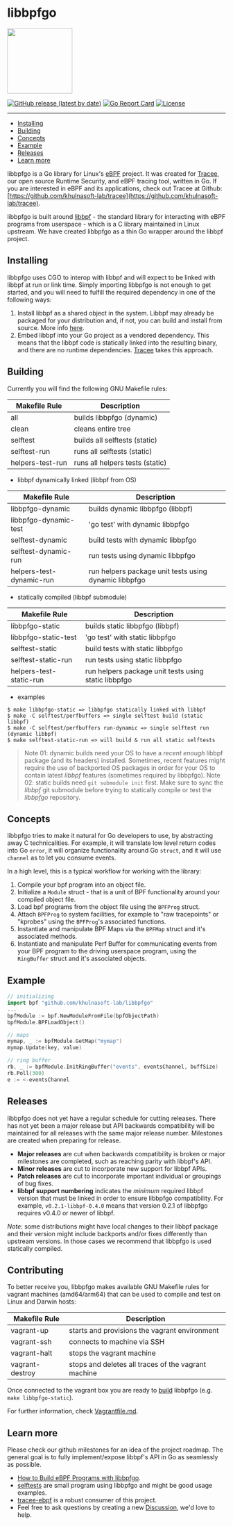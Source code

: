 # libbpfgo

<img src="docs/images/khulnasoft-tux.png" width="150" height="auto">

[![GitHub release (latest by date)](https://img.shields.io/github/v/release/khulnasoft-lab/libbpfgo)](https://github.com/khulnasoft-lab/libbpfgo/releases)
[![Go Report Card](https://goreportcard.com/badge/github.com/khulnasoft-lab/libbpfgo)](https://goreportcard.com/report/github.com/khulnasoft-lab/libbpfgo)
[![License](https://img.shields.io/github/license/khulnasoft-lab/libbpfgo)](https://github.com/khulnasoft-lab/libbpfgo/blob/main/LICENSE)

----

* [Installing](#installing)
* [Building](#building)
* [Concepts](#concepts)
* [Example](#example)
* [Releases](#releases)
* [Learn more](#learn-more)


libbpfgo is a Go library for Linux's [eBPF](https://ebpf.io/) project. It was created for [Tracee](https://github.com/khulnasoft-lab/tracee), our open source Runtime Security, and eBPF tracing tool, written in Go. If you are interested in eBPF and its applications, check out Tracee at Github: [https://github.com/khulnasoft-lab/tracee](https://github.com/khulnasoft-lab/tracee).

libbpfgo is built around [libbpf](https://github.com/libbpf/libbpf) - the standard library for interacting with eBPF programs from userspace - which is a C library maintained in Linux upstream. We have created libbpfgo as a thin Go wrapper around the libbpf project.

## Installing

libbpfgo uses CGO to interop with libbpf and will expect to be linked with libbpf at run or link time. Simply importing libbpfgo is not enough to get started, and you will need to fulfill the required dependency in one of the following ways:

1. Install libbpf as a shared object in the system. Libbpf may already be packaged for your distribution and, if not, you can build and install from source. More info [here](https://github.com/libbpf/libbpf).
1. Embed libbpf into your Go project as a vendored dependency. This means that the libbpf code is statically linked into the resulting binary, and there are no runtime dependencies.  [Tracee](https://github.com/khulnasoft-lab/tracee) takes this approach.

## Building

Currently you will find the following GNU Makefile rules:

| Makefile Rule            | Description                       |
|--------------------------|-----------------------------------|
| all                      | builds libbpfgo (dynamic)         |
| clean                    | cleans entire tree                |
| selftest                 | builds all selftests (static)     |
| selftest-run             | runs all selftests (static)       |
| helpers-test-run         | runs all helpers tests (static)   |

* libbpf dynamically linked (libbpf from OS)

| Makefile Rule            | Description                       |
|--------------------------|-----------------------------------|
| libbpfgo-dynamic         | builds dynamic libbpfgo (libbpf)  |
| libbpfgo-dynamic-test    | 'go test' with dynamic libbpfgo   |
| selftest-dynamic         | build tests with dynamic libbpfgo |
| selftest-dynamic-run     | run tests using dynamic libbpfgo  |
| helpers-test-dynamic-run | run helpers package unit tests using dynamic libbpfgo  |

* statically compiled (libbpf submodule)

| Makefile Rule            | Description                       |
|--------------------------|-----------------------------------|
| libbpfgo-static          | builds static libbpfgo (libbpf)   |
| libbpfgo-static-test     | 'go test' with static libbpfgo    |
| selftest-static          | build tests with static libbpfgo  |
| selftest-static-run      | run tests using static libbpfgo   |
| helpers-test-static-run  | run helpers package unit tests using static libbpfgo   |

* examples

```
$ make libbpfgo-static => libbpfgo statically linked with libbpf
$ make -C selftest/perfbuffers => single selftest build (static libbpf)
$ make -C selftest/perfbuffers run-dynamic => single selftest run (dynamic libbpf)
$ make selftest-static-run => will build & run all static selftests
```

> Note 01: dynamic builds need your OS to have a *recent enough* libbpf package (and its headers) installed. Sometimes, recent features might require the use of backported OS packages in order for your OS to contain latest *libbpf* features (sometimes required by libbpfgo).
> Note 02: static builds need `git submodule init` first. Make sure to sync the *libbpf* git submodule before trying to statically compile or test the *libbpfgo* repository.

## Concepts

libbpfgo tries to make it natural for Go developers to use, by abstracting away C technicalities. For example, it will translate low level return codes into Go `error`, it will organize functionality around Go `struct`, and it will use `channel` as to let you consume events.

In a high level, this is a typical workflow for working with the library:

1. Compile your bpf program into an object file.
1. Initialize a `Module` struct - that is a unit of BPF functionality around your compiled object file.
1. Load bpf programs from the object file using the `BPFProg` struct.
1. Attach `BPFProg` to system facilities, for example to "raw tracepoints" or "kprobes" using the `BPFProg`'s associated functions.
1. Instantiate and manipulate BPF Maps via the `BPFMap` struct and it's associated methods.
1. Instantiate and manipulate Perf Buffer for communicating events from your BPF program to the driving userspace program, using the `RingBuffer` struct and it's associated objects.

## Example

```go
// initializing
import bpf "github.com/khulnasoft-lab/libbpfgo"
...
bpfModule := bpf.NewModuleFromFile(bpfObjectPath)
bpfModule.BPFLoadObject()

// maps
mymap, _ := bpfModule.GetMap("mymap")
mymap.Update(key, value)

// ring buffer
rb, _ := bpfModule.InitRingBuffer("events", eventsChannel, buffSize)
rb.Poll(300)
e := <-eventsChannel
```

## Releases

libbpfgo does not yet have a regular schedule for cutting releases. There has not yet been a major release but API backwards compatibility will be maintained for all releases with the same major release number. Milestones are created when preparing for release.

- __Major releases__ are cut when backwards compatibility is broken or major milestones are completed, such as reaching parity with libbpf's API.
- __Minor releases__ are cut to incorporate new support for libbpf APIs.
- __Patch releases__ are cut to incorporate important individual or groupings of bug fixes.
- __libbpf support numbering__ indicates the _minimum_ required libbpf version that must be linked in order to ensure libbpfgo compatibility. For example, `v0.2.1-libbpf-0.4.0` means that version 0.2.1 of libbpfgo requires v0.4.0 or newer of libbpf.

*Note*: some distributions might have local changes to their libbpf package and their version might include backports and/or fixes differently than upstream versions. In those cases we recommend that libbpfgo is used statically compiled.

## Contributing

To better receive you, libbpfgo makes available GNU Makefile rules for vagrant machines (amd64/arm64) that can be used to compile and test on Linux and Darwin hosts:

| Makefile Rule     | Description                                         |
|-------------------|-----------------------------------------------------|
| vagrant-up        | starts and provisions the vagrant environment       |
| vagrant-ssh       | connects to machine via SSH                         |
| vagrant-halt      | stops the vagrant machine                           |
| vagrant-destroy   | stops and deletes all traces of the vagrant machine |

Once connected to the vagrant box you are ready to [build](#building) libbpfgo (e.g. `make libbpfgo-static`).

For further information, check [Vagrantfile.md](./docs/Vagrantfile.md).

## Learn more

Please check our github milestones for an idea of the project roadmap. The general goal is to fully implement/expose libbpf's API in Go as seamlessly as possible.

- [How to Build eBPF Programs with libbpfgo](https://blog.khulnasoft.com/libbpf-ebpf-programs).
- [selftests](./selftest) are small program using libbpfgo and might be good usage examples.
- [tracee-ebpf](https://github.com/khulnasoft-lab/tracee/tree/main/cmd/tracee-ebpf) is a robust consumer of this project.
- Feel free to ask questions by creating a new [Discussion](https://github.com/khulnasoft-lab/libbpfgo/discussions), we'd love to help.
